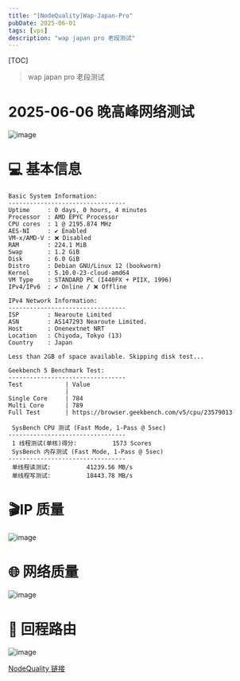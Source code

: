 ```yaml
---
title: "[NodeQuality]Wap-Japan-Pro"
pubDate: 2025-06-01
tags: [vps]
description: "wap japan pro 老段测试"
---
```


[TOC]

> wap japan pro 老段测试

# 2025-06-06 晚高峰网络测试

![image](https://i.111666.best/image/wKc4r5ytv89OnArUnaXSkQ.png)

# 💻 基本信息

```
Basic System Information:
---------------------------------
Uptime     : 0 days, 0 hours, 4 minutes
Processor  : AMD EPYC Processor
CPU cores  : 1 @ 2195.874 MHz
AES-NI     : ✔ Enabled
VM-x/AMD-V : ❌ Disabled
RAM        : 224.1 MiB
Swap       : 1.2 GiB
Disk       : 6.0 GiB
Distro     : Debian GNU/Linux 12 (bookworm)
Kernel     : 5.10.0-23-cloud-amd64
VM Type    : STANDARD PC (I440FX + PIIX, 1996)
IPv4/IPv6  : ✔ Online / ❌ Offline

IPv4 Network Information:
---------------------------------
ISP        : Nearoute Limited
ASN        : AS147293 Nearoute Limited.
Host       : Onenextnet NRT
Location   : Chiyoda, Tokyo (13)
Country    : Japan

Less than 2GB of space available. Skipping disk test...

Geekbench 5 Benchmark Test:
---------------------------------
Test            | Value
                |
Single Core     | 784
Multi Core      | 789
Full Test       | https://browser.geekbench.com/v5/cpu/23579013

 SysBench CPU 测试 (Fast Mode, 1-Pass @ 5sec)
---------------------------------
 1 线程测试(单核)得分:          1573 Scores
 SysBench 内存测试 (Fast Mode, 1-Pass @ 5sec)
---------------------------------
 单线程读测试:          41239.56 MB/s
 单线程写测试:          18443.78 MB/s
```

# 🎬IP 质量

![image](https://i.111666.best/image/doMprhVDy6vVFb0Wqt4FX0.webp)

# 🌐 网络质量

![image](https://i.111666.best/image/pxFtEmCZS5OrfxbxO4ytmg.webp)

# 📍 回程路由

![image](https://i.111666.best/image/x6Ol5WzhsaEHSmVcmgS10s.webp)

[NodeQuality 链接](https://nodequality.com/r/SWJw7eLyZ9ckry3rKAEANS0D0L1r5bE1)
